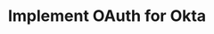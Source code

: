 ---
title: Implement OAuth for Okta
excerpt: Learn how to interact with Okta APIs using scoped OAuth 2.0 access tokens.
layout: Guides
sections:
 - overview
 - create-oauth-app
 - define-allowed-scopes
 - request-access-token
 - scopes
---